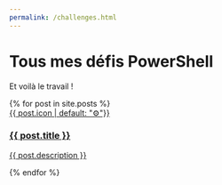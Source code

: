 ```yaml
---
permalink: /challenges.html
---
```


# Tous mes défis PowerShell

Et voilà le travail !

<div class="posts">
    {% for post in site.posts %}
        <a href="{{ post.url }}">
            <div class="card">
                <div class="thumbnail" style="background-color: {{ post.thumbnailColor | default: "#9ea7eb" }}">{{ post.icon | default: "⚙️"}}</div>
                <div class="postInfo">
                    <h3>{{ post.title }}</h3>
                    <p>{{ post.description }}</p>
                </div>
            </div>
        </a>
    {% endfor %}
</div>
